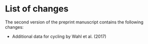 # List of changes

The second version of the preprint manuscript contains the following changes:

* Additional data for cycling by Wahl et al. (2017)

